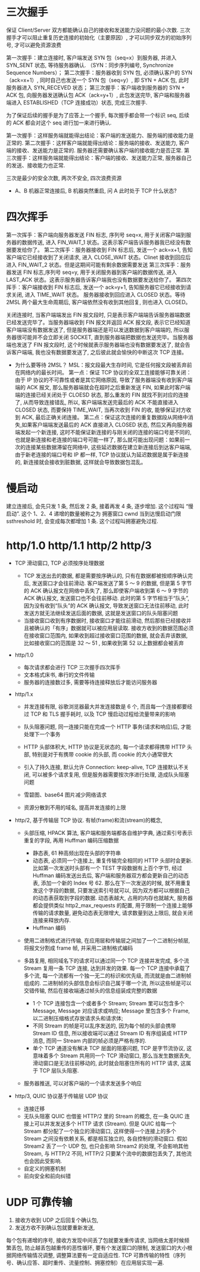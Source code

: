 # 三次握手

保证 Client/Server 双方都能确认自己的接收和发送能力没问题的最小次数. 三次握手才可以阻止重复历史连接的初始化（主要原因）, 才可以同步双方的初始序列号, 才可以避免资源浪费

第一次握手：建立连接时, 客户端发送 SYN 包（seq=x）到服务器, 并进入 SYN_SENT 状态, 等待服务器确认. （SYN：同步序列编号, Synchronize Sequence Numbers）；
第二次握手：服务器收到 SYN 包, 必须确认客户的 SYN（ack=x+1）, 同时自己也发送一个 SYN 包（seq=y）, 即 SYN + ACK 包, 此时服务器进入 SYN_RECEVED 状态；
第三次握手：客户端收到服务器的 SYN + ACK 包, 向服务器发送确认包 ACK（ack=y+1）, 此包发送完毕, 客户端和服务器端进入 ESTABLISHED（TCP 连接成功）状态, 完成三次握手.

为了保证后续的握手是为了应答上一个握手, 每次握手都会带一个标识 seq, 后续的 ACK 都会对这个 seq 进行加一来进行确认.

第一次握手：这样服务端就能得出结论：客户端的发送能力、服务端的接收能力是正常的.
第二次握手：这样客户端就能得出结论：服务端的接收、发送能力, 客户端的接收、发送能力是正常的. 服务器还需要确认客户端的接收能力是否正常.
第三次握手：这样服务端就能得出结论：客户端的接收、发送能力正常, 服务器自己的发送、接收能力也正常.

三次是最少的安全次数, 两次不安全, 四次浪费资源

- A、B 机器正常连接后, B 机器突然重启, 问 A 此时处于 TCP 什么状态?

# 四次挥手

第一次挥手：客户端向服务器发送 FIN 标志, 序列号 seq=x, 用于关闭客户端到服务器的数据传送, 进入 FIN_WAIT_1 状态。这表示客户端告诉服务器我已经没有数据要发给你了。
第二次挥手：服务器接收到 FIN 标志后, 发送一个 ack=x+1, 告知客户端它已经接收到了关闭请求, 进入 CLOSE_WAIT 状态。Clinet 接收到回应后进入 FIN_WAIT_2 状态。但是这期间可能有剩余数据需要发送
第三次挥手：服务器发送 FIN 标志,序列号 seq=y, 用于关闭服务器到客户端的数据传送, 进入 LAST_ACK 状态。这表示服务器告诉客户端我也没有数据要发送给你了。
第四次挥手：客户端接收到 FIN 标志后, 发送一个 ack=y+1, 告知服务器它已经接收到请求关闭, 进入 TIME_WAIT 状态。
服务器接收到回应进入 CLOSED 状态。等待 2MSL 两个最大生命周期后, 客户端依然没有收到其他回复, 则也进入 CLOSED。

关闭连接时, 当客户端端发出 FIN 报文段时, 只是表示客户端端告诉服务器端数据已经发送完毕了。当服务器端收到 FIN 报文并返回 ACK 报文段, 表示它已经知道客户端端没有数据发送了, 但是服务器端还是可以发送数据到客户端端的, 所以服务器很可能并不会立即关闭 SOCKET, 直到服务器端把数据也发送完毕。当服务器端也发送了 FIN 报文段时, 这个时候就表示服务器端也没有数据要发送了, 就会告诉客户端端, 我也没有数据要发送了, 之后彼此就会愉快的中断这次 TCP 连接。

- 为什么要等待 2MSL？
  MSL：报文段最大生存时间, 它是任何报文段被丢弃前在网络内的最长时间。
  第一点：保证 TCP 协议的全双工连接能够可靠关闭：由于 IP 协议的不可靠性或者是其它网络原因, 导致了服务器端没有收到客户端端的 ACK 报文, 那么服务器端就会在超时之后重新发送 FIN, 如果此时客户端端的连接已经关闭处于 CLOESD 状态, 那么重发的 FIN 就找不到对应的连接了, 从而导致连接错乱, 所以, 客户端端发送完最后的 ACK 不能直接进入 CLOSED 状态, 而要保持 TIME_WAIT, 当再次收到 FIN 的收, 能够保证对方收到 ACK, 最后正确关闭连接。
  第二点：保证这次连接的重复数据段从网络中消失,如果客户端端发送最后的 ACK 直接进入 CLOSED 状态, 然后又再向服务器端发起一个新连接, 这时不能保证新连接的与刚关闭的连接的端口号是不同的, 也就是新连接和老连接的端口号可能一样了, 那么就可能出现问题：如果前一次的连接某些数据滞留在网络中, 这些延迟数据在建立新连接后到达客户端端, 由于新老连接的端口号和 IP 都一样, TCP 协议就认为延迟数据是属于新连接的, 新连接就会接收到脏数据, 这样就会导致数据包混乱。

# 慢启动

建立连接后, 会先只发 1 条, 然后发 2 条, 接着再发 4 条, 逐步增加. 这个过程叫 “慢启动”. 这个 1、2、4 递增的数量被称之为 拥塞窗口 cwnd
当到达慢启动门限 ssthreshold 时, 会变成每次都增加 1 条. 这个过程叫拥塞避免过程.

# http/1.0 http/1.1 http/2 http/3

- TCP 滑动窗口, TCP 必须按序处理数据

  - TCP 发送出去的数据, 都是需要按序确认的, 只有在数据都被按顺序确认完后, 发送窗口才会往前滑动. 客户端发送了第 5 ～ 9 的数据, 但是第 5 字节的 ACK 确认报文在网络中丢失了, 那么即使客户端收到第 6 ～ 9 字节的 ACK 确认报文, 发送窗口也不会往前移动. 此时的第 5 字节相当于“队头”, 因为没有收到“队头”的 ACK 确认报文, 导致发送窗口无法往前移动, 此时发送方就无法继续发送后面的数据, 这就是发送窗口的队头阻塞问题
  - 当接收窗口收到有序数据时, 接收窗口才能往前滑动, 然后那些已经接收并且被确认的「有序」数据就可以被应用层读取. 接收方收到的数据范围必须在接收窗口范围内, 如果收到超过接收窗口范围的数据, 就会丢弃该数据, 比如接收窗口的范围是 32 ～ 51 , 如果收到第 52 以上数据都会被丢弃

- http/1.0

  - 每次请求都会进行 TCP 三次握手四次挥手
  - 文本格式床书, 串行的文件传输
  - 服务器的连接数过多, 需要等待连接释放后才能访问服务器

- http/1.x

  - 并发连接有限, 谷歌浏览器最大并发连接数是 6 个, 而且每一个连接都要经过 TCP 和 TLS 握手耗时, 以及 TCP 慢启动过程给流量带来的影响
  - 队头阻塞问题, 同一连接只能在完成一个 HTTP 事务(请求和响应)后, 才能处理下一个事务
  - HTTP 头部体积大, HTTP 协议是无状态的, 每一个请求都得携带 HTTP 头部, 特别是对于有携带 cookie 的头部, 而 cookie 的大小通常很大
  - 引入了持久连接, 默认允许 Connection: keep-alive, TCP 连接默认不关闭, 可以被多个请求复用, 但是服务器需要按次序进行处理, 造成队头阻塞问题

  - 雪碧图、base64 图片减少网络请求
  - 资源分散到不用的域名, 提高并发连接的上限

- http/2, 基于传输层 TCP 协议. 有帧(frame)和流(stream)的概念,

  - 头部压缩, HPACK 算法, 客户端和服务端都各自维护字典, 通过索引号表示重复的字段, 再用 Huffman 编码压缩数据

    - 静态表, 61 种高频出现在头部的字符串
    - 动态表, 必须同一个连接上, 重复传输完全相同的 HTTP 头部时会更新. 比如第一次发送时头部有一个 TEST 字段数据有上百个字节, 经过 Huffman 编码发送出去后, 客户端和服务器双方都会更新自己的动态表, 添加一个新的 Index 号 62. 那么在下一次发送的时候, 就不用重复发这个字段的数据, 只要发送索引号就可以, 因为双方都可以根据自己的动态表获取到字段的数据. 动态表越大, 占用的内存也就越大, 服务器都会提供类似 http2_max_requests 的配置, 用于限制一个连接上能够传输的请求数量, 避免动态表无限增大, 请求数量到达上限后, 就会关闭连接来释放内存.
    - Huffman 编码

  - 使用二进制格式进行传输, 在应用层和传输层之间加了一个二进制分帧层, 将报文分割成 frame 帧, 并采用二进制格式编码

  - 多路复用, 相同域名下的请求可以通过同一个 TCP 连接并发完成, 多个流 Stream 复用一条 TCP 连接, 达到并发的效果. 每一个 TCP 连接中承载了多个流, 每一个流都有一个独一无二的标识和优先级, 而流就是由二进制帧组成的. 二进制帧的头部信息会标识自己属于哪一个流, 所以这些帧是可以交错传输, 然后在接收端通过帧头的信息组装成完整的数据
    - 1 个 TCP 连接包含一个或者多个 Stream; Stream 里可以包含多个 Message, Message 对应请求或响应; Message 里包含多个 Frame, 以二进制压缩格式存放请求头和请求体;
    - 不同 Stream 的帧是可以乱序发送的, 因为每个帧的头部会携带 Stream ID 信息, 所以接收端可以通过 Stream ID 有序组装成 HTTP 消息, 而同一 Stream 内部的帧必须是严格有序的.
    - 单个 TCP 通道没有解决 TCP 层面的阻塞问题, TCP 是字节流协议, 这意味着多个 Stream 共用同一个 TCP 滑动窗口, 那么当发生数据丢失, 滑动窗口是无法往前移动的, 此时就会阻塞住所有的 HTTP 请求, 这属于 TCP 层队头阻塞.
  - 服务器推送, 可以对客户端的一个请求发送多个响应

- http/3, QUIC 协议基于传输层 UDP 协议

  - 连接迁移
  - 无队头阻塞 QUIC 也借鉴 HTTP/2 里的 Stream 的概念, 在一条 QUIC 连接上可以并发发送多个 HTTP 请求 (Stream). 但是 QUIC 给每一个 Stream 都分配了一个独立的滑动窗口, 这样使得一个连接上的多个 Stream 之间没有依赖关系, 都是相互独立的, 各自控制的滑动窗口. 假如 Stream2 丢了一个 UDP 包, 也只会影响 Stream2 的处理, 不会影响其他 Stream, 与 HTTP/2 不同, HTTP/2 只要某个流中的数据包丢失了, 其他流也会因此受影响.
  - 自定义的拥塞机制
  - 前向安全和前向纠错

# UDP 可靠传输

1. 接收方收到 UDP 之后回复个确认包,
2. 发送方收不到确认包就要重新发送,

每个包有递增的序号, 接收方发现中间丢了包就要发重传请求, 当网络太差时候频繁丢包, 防止越丢包越重传的恶性循环, 要有个发送窗口的限制, 发送窗口的大小根据网络传输情况调整, 调整算法要有一定自适应性.
TCP 可靠传输的特性（序列号、确认应答、超时重传、流量控制、拥塞控制）在应用层实现一遍.
